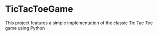 # TicTacToeGame
This project features a simple implementation of the classic Tic Tac Toe game using Python

